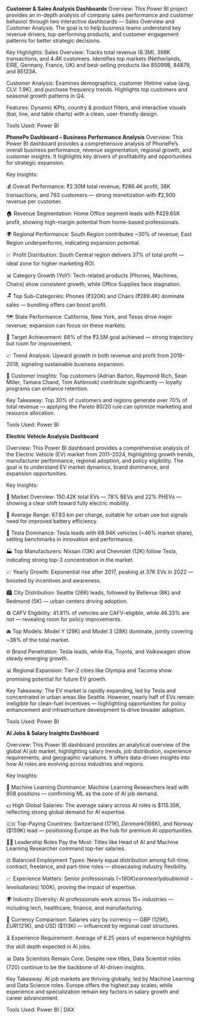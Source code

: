 **Customer & Sales Analysis Dashboards**
Overview:
This Power BI project provides an in-depth analysis of company sales performance and customer behavior through two interactive dashboards — Sales Overview and Customer Analysis. The goal is to help business teams understand key revenue drivers, top-performing products, and customer engagement patterns for better strategic decisions.

Key Highlights:
Sales Overview: Tracks total revenue (8.3M), 398K transactions, and 4.4K customers. Identifies top markets (Netherlands, EIRE, Germany, France, UK) and best-selling products like 85099B, 84879, and 85123A.

Customer Analysis: Examines demographics, customer lifetime value (avg. CLV: 1.9K), and purchase frequency trends. Highlights top customers and seasonal growth patterns in Q4.

Features: Dynamic KPIs, country & product filters, and interactive visuals (bar, line, and table charts) with a clean, user-friendly design.

Tools Used:
Power BI


**PhonePe Dashboard – Business Performance Analysis**
 Overview:
This Power BI dashboard provides a comprehensive analysis of PhonePe’s overall business performance, revenue segmentation, regional growth, and customer insights. It highlights key drivers of profitability and opportunities for strategic expansion.

Key Insights:

💰 Overall Performance: ₹2.30M total revenue, ₹286.4K profit, 38K transactions, and 793 customers — strong monetization with ₹2,900 revenue per customer.

🏠 Revenue Segmentation: Home Office segment leads with ₹429.65K profit, showing high-margin potential from home-based professionals.

🌍 Regional Performance: South Region contributes ~30% of revenue; East Region underperforms, indicating expansion potential.

💹 Profit Distribution: South Central region delivers 37% of total profit — ideal zone for higher marketing ROI.

📊 Category Growth (YoY): Tech-related products (Phones, Machines, Chairs) show consistent growth, while Office Supplies face stagnation.

🪑 Top Sub-Categories: Phones (₹320K) and Chairs (₹289.4K) dominate sales — bundling offers can boost profit.

🗺️ State Performance: California, New York, and Texas drive major revenue; expansion can focus on these markets.

🎯 Target Achievement: 66% of the ₹3.5M goal achieved — strong trajectory but room for improvement.

📈 Trend Analysis: Upward growth in both revenue and profit from 2016–2018, signaling sustainable business expansion.

👥 Customer Insights: Top customers (Adrian Barton, Raymond Rich, Sean Miller, Tamara Chand, Tom Ashbrook) contribute significantly — loyalty programs can enhance retention.

Key Takeaway:
Top 30% of customers and regions generate over 70% of total revenue — applying the Pareto 80/20 rule can optimize marketing and resource allocation.

Tools Used:
Power BI

 **Electric Vehicle Analysis Dashboard**

Overview:
This Power BI dashboard provides a comprehensive analysis of the Electric Vehicle (EV) market from 2011–2024, highlighting growth trends, manufacturer performance, regional adoption, and policy eligibility. The goal is to understand EV market dynamics, brand dominance, and expansion opportunities.

Key Insights:

🚗 Market Overview: 150.42K total EVs — 78% BEVs and 22% PHEVs — showing a clear shift toward fully electric mobility.

🔋 Average Range: 67.83 km per charge, suitable for urban use but signals need for improved battery efficiency.

🚀 Tesla Dominance: Tesla leads with 68.94K vehicles (~46% market share), setting benchmarks in innovation and performance.

🏭 Top Manufacturers: Nissan (13K) and Chevrolet (12K) follow Tesla, indicating strong top-3 concentration in the market.

📈 Yearly Growth: Exponential rise after 2017, peaking at 37K EVs in 2022 — boosted by incentives and awareness.

🏙️ City Distribution: Seattle (26K) leads, followed by Bellevue (8K) and Redmond (5K) — urban centers driving adoption.

♻️ CAFV Eligibility: 41.81% of vehicles are CAFV-eligible, while 46.33% are not — revealing room for policy improvements.

🚘 Top Models: Model Y (29K) and Model 3 (28K) dominate, jointly covering ~38% of the total market.

🌐 Brand Penetration: Tesla leads, while Kia, Toyota, and Volkswagen show steady emerging growth.

📊 Regional Expansion: Tier-2 cities like Olympia and Tacoma show promising potential for future EV growth.

Key Takeaway:
The EV market is rapidly expanding, led by Tesla and concentrated in urban areas like Seattle. However, nearly half of EVs remain ineligible for clean-fuel incentives — highlighting opportunities for policy enhancement and infrastructure development to drive broader adoption.

Tools Used:
Power BI


**AI Jobs & Salary Insights Dashboard**

Overview:
This Power BI dashboard provides an analytical overview of the global AI job market, highlighting salary trends, job distribution, experience requirements, and geographic variations. It offers data-driven insights into how AI roles are evolving across industries and regions.

Key Insights:

🧠 Machine Learning Dominance: Machine Learning Researchers lead with 808 positions — confirming ML as the core of AI job demand.

💵 High Global Salaries: The average salary across AI roles is $115.35K, reflecting strong global demand for AI expertise.

🇨🇭 Top-Paying Countries: Switzerland ($171K), Denmark ($166K), and Norway ($159K) lead — positioning Europe as the hub for premium AI opportunities.

🧑‍💼 Leadership Roles Pay the Most: Titles like Head of AI and Machine Learning Researcher command top-tier salaries.

⚖️ Balanced Employment Types: Nearly equal distribution among full-time, contract, freelance, and part-time roles — showcasing industry flexibility.

📈 Experience Matters: Senior professionals (~$190K) earn nearly double mid-level salaries (~$100K), proving the impact of expertise.

🌍 Industry Diversity: AI professionals work across 15+ industries — including tech, healthcare, finance, and manufacturing.

💱 Currency Comparison: Salaries vary by currency — GBP ($129K), EUR ($121K), and USD ($113K) — influenced by regional cost structures.

⏳ Experience Requirement: Average of 6.25 years of experience highlights the skill depth expected in AI jobs.

📊 Data Scientists Remain Core: Despite new titles, Data Scientist roles (720) continue to be the backbone of AI-driven insights.

Key Takeaway:
AI job markets are thriving globally, led by Machine Learning and Data Science roles. Europe offers the highest pay scales, while experience and specialization remain key factors in salary growth and career advancement.

Tools Used:
Power BI | DAX 
